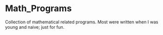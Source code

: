 # Math_Programs
Collection of mathematical related programs. Most were written when I was young and naive; just for fun.
